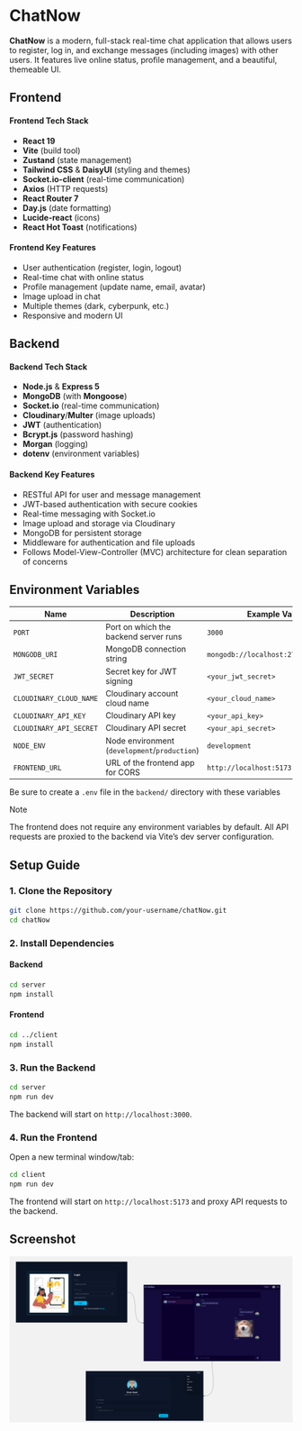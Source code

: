 # ChatNow

**ChatNow** is a modern, full-stack real-time chat application that allows users to register, log in, and exchange messages (including images) with other users. It features live online status, profile management, and a beautiful, themeable UI. 

## Frontend

#### Frontend Tech Stack

- **React 19**
- **Vite** (build tool)
- **Zustand** (state management)
- **Tailwind CSS** & **DaisyUI** (styling and themes)
- **Socket.io-client** (real-time communication)
- **Axios** (HTTP requests)
- **React Router 7**
- **Day.js** (date formatting)
- **Lucide-react** (icons)
- **React Hot Toast** (notifications)

#### Frontend Key Features

- User authentication (register, login, logout)
- Real-time chat with online status
- Profile management (update name, email, avatar)
- Image upload in chat
- Multiple themes (dark, cyberpunk, etc.)
- Responsive and modern UI

## Backend

#### Backend Tech Stack

- **Node.js** & **Express 5**
- **MongoDB** (with **Mongoose**)
- **Socket.io** (real-time communication)
- **Cloudinary**/**Multer** (image uploads)
- **JWT** (authentication)
- **Bcrypt.js** (password hashing)
- **Morgan** (logging)
- **dotenv** (environment variables)

#### Backend Key Features

- RESTful API for user and message management
- JWT-based authentication with secure cookies
- Real-time messaging with Socket.io
- Image upload and storage via Cloudinary
- MongoDB for persistent storage
- Middleware for authentication and file uploads
- Follows Model-View-Controller (MVC) architecture for clean separation of concerns

## Environment Variables

| Name                    | Description                                   | Example Value                        |
| ----------------------- | --------------------------------------------- | ------------------------------------ |
| `PORT`                  | Port on which the backend server runs         | `3000`                               |
| `MONGODB_URI`           | MongoDB connection string                     | `mongodb://localhost:27017/careerly` |
| `JWT_SECRET`            | Secret key for JWT signing                    | `<your_jwt_secret>`                  |
| `CLOUDINARY_CLOUD_NAME` | Cloudinary account cloud name                 | `<your_cloud_name>`                  |
| `CLOUDINARY_API_KEY`    | Cloudinary API key                            | `<your_api_key>`                     |
| `CLOUDINARY_API_SECRET` | Cloudinary API secret                         | `<your_api_secret>`                  |
| `NODE_ENV`              | Node environment (`development`/`production`) | `development`                        |
| `FRONTEND_URL`          | URL of the frontend app for CORS              | `http://localhost:5173`              |

Be sure to create a `.env` file in the `backend/` directory with these variables

> [!NOTE]
> The frontend does not require any environment variables by default. All API requests are proxied to the backend via Vite’s dev server configuration.

## Setup Guide

### 1. Clone the Repository

```bash
git clone https://github.com/your-username/chatNow.git
cd chatNow
```

### 2. Install Dependencies

#### Backend

```bash
cd server
npm install
```

#### Frontend

```bash
cd ../client
npm install
```

### 3. Run the Backend

```bash
cd server
npm run dev
```

The backend will start on `http://localhost:3000`.

### 4. Run the Frontend

Open a new terminal window/tab:

```bash
cd client
npm run dev
```

The frontend will start on `http://localhost:5173` and proxy API requests to the backend.

## Screenshot

![App Screenshot](client/public/screenshot.png)
